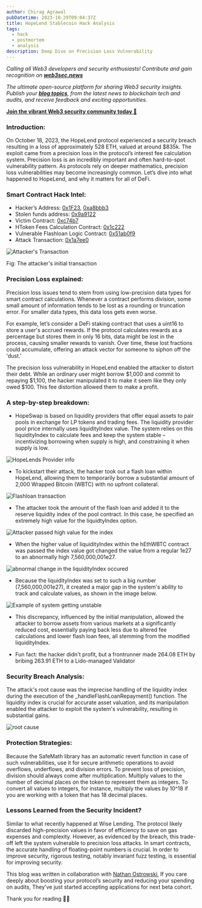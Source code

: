 ```yaml
---
author: Chirag Agrawal
pubDatetime: 2023-10-29T09:04:37Z
title: HopeLend Stablecoin Hack Analysis
tags:
  - hack
  - postmortem
  - analysis
description: Deep Dive on Precision Loss Vulnerability 
---
```


*Calling all Web3 developers and security enthusiasts! Contribute and gain recognition on **[web3sec.news](https://web3sec.news/)***

*The ultimate open-source platform for sharing Web3 security insights. Publish your **[blog topics](https://github.com/Web3secNews/blog)**, from the latest news to blockchain tech and audits, and receive feedback and exciting opportunities.*

**[Join the vibrant Web3 security community today 🤝](https://discord.com/invite/CseAxvtrZ3)**


### Introduction:

On October 18, 2023, the HopeLend protocol experienced a security breach resulting in a loss of approximately 528 ETH, valued at around $835k. The exploit came from a precision loss in the protocol’s interest fee calculation system. Precision loss is an incredibly important and often hard-to-spot vulnerability pattern. As protocols rely on deeper mathematics, precision loss vulnerabilities may become increasingly common. Let’s dive into what happened to HopeLend, and why it matters for all of DeFi. 

### Smart Contract Hack Intel:

- Hacker’s Address: [0x1F23](https://etherscan.io/address/0x1F23eb80f0c16758E4A55D48097c343bD20Be56f_), [0xa8bbb3](https://etherscan.io/address/0xa8bbb3742f299b183190a9b079f1c0db8924145b)
- Stolen funds address: [0x9a9122](https://etherscan.io/address/0x9a9122Ef3C4B33cAe7902EDFCD5F5a486792Bc3A)
- Victim Contract: [0xc74b7](https://etherscan.io/address/0xc74b72bbf904bac9fac880303922fc76a69f0bb4#code)
- HToken Fees Calculation Contract: [0x1c222](https://etherscan.io/address/0x1c2220437b068a8c124ac1d158f7f786fbea701e#code)
- Vulnerable Flashloan Logic Contract: [0x51ab0f9](https://etherscan.io/address/0x51ab0f9684d265a1defffc9701a6a3ce4ac50d98#code#F1#L225)
- Attack Transaction: [0x1a7ee0](https://etherscan.io/tx/0x1a7ee0a7efc70ed7429edef069a1dd001fbff378748d91f17ab1876dc6d10392)

 ![Attacker's Transaction](https://github.com/Web3secNews/blog/blob/main/public/media/hopeLend/1.png?raw=true)

Fig: The attacker's initial transaction 

### Precision Loss explained:

Precision loss issues tend to stem from using low-precision data types for smart contract calculations. Whenever a contract performs division, some small amount of information tends to be lost as a rounding or truncation error. For smaller data types, this data loss gets even worse. 

For example, let’s consider a DeFi staking contract that uses a uint16 to store a user's accrued rewards. If the protocol calculates rewards as a percentage but stores them in only 16 bits, data might be lost in the process, causing smaller rewards to vanish. Over time, these lost fractions could accumulate, offering an attack vector for someone to siphon off the 'dust.'

The precision loss vulnerability in HopeLend enabled the attacker to distort their debt. While an ordinary user might borrow $1,000 and commit to repaying $1,100, the hacker manipulated it to make it seem like they only owed $100. This fee distortion allowed them to make a profit.

### A step-by-step breakdown:

- HopeSwap is based on liquidity providers that offer equal assets to pair pools in exchange for LP tokens and trading fees. The liquidity provider pool price internally uses liquidityIndex value. The system relies on this liquidityIndex to calculate fees and keep the system stable – incentivizing borrowing when supply is high, and constraining it when supply is low.

 ![HopeLends Provider info](https://github.com/Web3secNews/blog/blob/main/public/media/hopeLend/2.png?raw=true)
 
- To kickstart their attack, the hacker took out a flash loan within HopeLend, allowing them to temporarily borrow a substantial amount of 2,000 Wrapped Bitcoin (WBTC) with no upfront collateral.

 ![Flashloan transaction](https://github.com/Web3secNews/blog/blob/main/public/media/hopeLend/3.png?raw=true)

- The attacker took the amount of the flash loan and added it to the reserve liquidity index of the pool contract. In this case, he specified an extremely high value for the liquidtyIndex option.

 ![Attacker passed high value for the index](https://github.com/Web3secNews/blog/blob/main/public/media/hopeLend/4.png?raw=true)

- When the higher value of liquidityIndex within the hEthWBTC contract was passed the index value got changed the value from a regular 1e27 to an abnormally high 7,560,000,001e27. 

 ![abnormal change in the liquidityIndex occured](https://github.com/Web3secNews/blog/blob/main/public/media/hopeLend/5.png?raw=true)

- Because the liquidityIndex was set to such a big number (7,560,000,001e27), it created a major gap in the system's ability to track and calculate values, as shown in the image below.

 ![Example of system getting unstable](https://github.com/Web3secNews/blog/blob/main/public/media/hopeLend/6.png?raw=true)


- This discrepancy, influenced by the initial manipulation, allowed the attacker to borrow assets from various markets at a significantly reduced cost, essentially paying back less due to altered fee calculations and lower flash loan fees, all stemming from the modified liquidityIndex.
 
- Fun fact: the hacker didn't profit, but a frontrunner made 264.08 ETH by bribing 263.91 ETH to a Lido-managed Validator

### Security Breach Analysis:

The attack's root cause was the imprecise handling of the liquidity index during the execution of the _handleFlashLoanRepayment() function. The liquidity index is crucial for accurate asset valuation, and its manipulation enabled the attacker to exploit the system's vulnerability, resulting in substantial gains.

![root cause ](https://github.com/Web3secNews/blog/blob/main/public/media/hopeLend/7.png?raw=true)

### Protection Strategies:

Because the SafeMath library has an automatic revert function in case of such vulnerabilities, use it for secure arithmetic operations to avoid overflows, underflows, and division errors.
To prevent loss of precision, division should always come after multiplication.
Multiply values to the number of decimal places on the token to represent them as integers. To convert all values to integers, for instance, multiply the values by 10^18 if you are working with a token that has 18 decimal places.


### Lessons Learned from the Security Incident?

Similar to what recently happened at Wise Lending. The protocol likely discarded high-precision values in favor of efficiency to save on gas expenses and complexity. However, as evidenced by the breach, this trade-off left the system vulnerable to precision loss attacks. In smart contracts, the accurate handling of floating-point numbers is crucial. In order to improve security, rigorous testing, notably invariant fuzz testing, is essential for improving security.

This blog was written in collaboration with [Nathan Ostrowski](https://www.octane.security/), If you care deeply about boosting your protocol’s security and reducing your spending on audits, They’ve just started accepting applications for next beta cohort.

Thank you for reading ✌🏻
